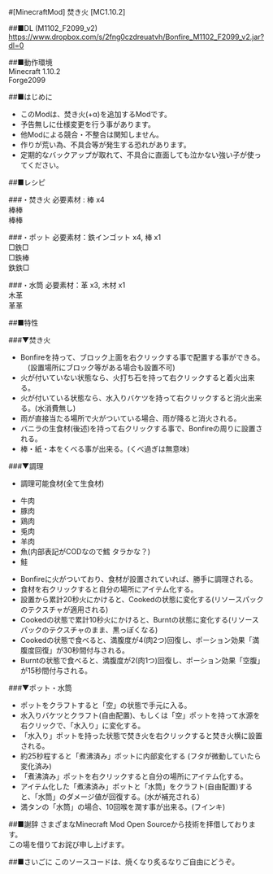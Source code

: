 #[MinecraftMod] 焚き火 [MC1.10.2]<br>

##■DL (M1102_F2099_v2)<br>
https://www.dropbox.com/s/2fng0czdreuatvh/Bonfire_M1102_F2099_v2.jar?dl=0<br>

##■動作環境<br>
Minecraft 1.10.2<br>
Forge2099<br>

##■はじめに<br>
* このModは、焚き火(+α)を追加するModです。
* 予告無しに仕様変更を行う事があります。
* 他Modによる競合・不整合は関知しません。
* 作りが荒い為、不具合等が発生する恐れがあります。
* 定期的なバックアップが取れて、不具合に直面しても泣かない強い子が使ってください。

##■レシピ

###・焚き火
必要素材 : 棒 x4<br>
棒棒<br>
棒棒<br>

###・ポット
必要素材：鉄インゴット x4, 棒 x1<br>
□鉄□<br>
□鉄棒<br>
鉄鉄□<br>

###・水筒
必要素材：革 x3, 木材 x1<br>
木革<br>
革革<br>

##■特性

###▼焚き火
* Bonfireを持って、ブロック上面を右クリックする事で配置する事ができる。<br>
　(設置場所にブロック等がある場合も設置不可)
* 火が付いていない状態なら、火打ち石を持って右クリックすると着火出来る。
* 火が付いている状態なら、水入りバケツを持って右クリックすると消火出来る。(水消費無し)
* 雨が直接当たる場所で火がついている場合、雨が降ると消火される。
* バニラの生食材(後述)を持って右クリックする事で、Bonfireの周りに設置される。
* 棒・紙・本をくべる事が出来る。(くべ過ぎは無意味)

###▼調理
* 調理可能食材(全て生食材)<br>
 - 牛肉
 - 豚肉
 - 鶏肉
 - 兎肉
 - 羊肉
 - 魚(内部表記がCODなので鱈 タラかな？)
 - 鮭
* Bonfireに火がついており、食材が設置されていれば、勝手に調理される。
* 食材を右クリックすると自分の場所にアイテム化する。
* 設置から累計20秒火にかけると、Cookedの状態に変化する(リソースパックのテクスチャが適用される)
* Cookedの状態で累計10秒火にかけると、Burntの状態に変化する(リソースパックのテクスチャのまま、黒っぽくなる)
* Cookedの状態で食べると、満腹度が4(肉2つ)回復し、ポーション効果「満腹度回復」が30秒間付与される。
* Burntの状態で食べると、満腹度が2(肉1つ)回復し、ポーション効果「空腹」が15秒間付与される。

###▼ポット・水筒
* ポットをクラフトすると「空」の状態で手元に入る。
* 水入りバケツとクラフト(自由配置)、もしくは「空」ポットを持って水源を右クリックで、「水入り」に変化する。
* 「水入り」ポットを持った状態で焚き火を右クリックすると焚き火横に設置される。
* 約25秒程すると「煮沸済み」ポットに内部変化する (フタが微動していたら変化済み)
* 「煮沸済み」ポットを右クリックすると自分の場所にアイテム化する。
* アイテム化した「煮沸済み」ポットと「水筒」をクラフト(自由配置)すると、「水筒」のダメージ値が回復する。(水が補充される）
* 満タンの「水筒」の場合、10回喉を潤す事が出来る。(フインキ)

##■謝辞
さまざまなMinecraft Mod Open Sourceから技術を拝借しております。<br>
この場を借りてお詫び申し上げます。<br>

##■さいごに
このソースコードは、焼くなり炙るなりご自由にどうぞ。
